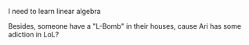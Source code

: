 I need to learn linear algebra

Besides, someone have a "L-Bomb" in their houses, cause Ari has some adiction in LoL?
